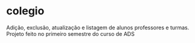 # colegio
Adição, exclusão, atualização e listagem de alunos professores e turmas.
Projeto feito no primeiro semestre do curso de ADS
